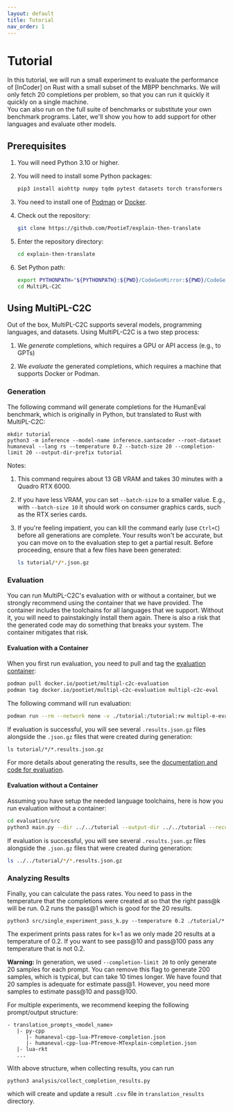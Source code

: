 ```yaml
---
layout: default
title: Tutorial
nav_order: 1
---
```


# Tutorial

In this tutorial, we will run a small experiment to evaluate the performance of
[InCoder] on Rust with a small subset of the MBPP benchmarks. 
We will only fetch 20 completions per problem, so that you
can run it quickly it quickly on a single machine.  
You can also run on the full suite of benchmarks or substitute your own
benchmark programs. Later, we'll show you how to add support for other languages
and evaluate other models.

## Prerequisites

1. You will need Python 3.10 or higher.

2. You will need to install some Python packages:

    ```bash
    pip3 install aiohttp numpy tqdm pytest datasets torch transformers
    ```

3. You need to install one of [Podman] or [Docker].

3. Check out the repository:    

   ```bash
   git clone https://github.com/PootieT/explain-then-translate
   ```

4. Enter the repository directory:

   ```bash
   cd explain-then-translate
   ```
5. Set Python path:
   ```bash
   export PYTHONPATH="${PYTHONPATH}:${PWD}/CodeGenMirror:${PWD}/CodeGenMirror/codegen_sources/test_generation/${PWD}/explain-then-translate"
   cd MultiPL-C2C
   ```
## Using MultiPL-C2C

Out of the box, MultiPL-C2C supports several models, programming languages, 
and datasets.  Using MultiPL-C2C is a two step process:

1. We *generate* completions, which requires a GPU or API access (e.g., to GPTs)

2. We *evaluate* the generated completions, which requires a machine that
   supports Docker or Podman.

### Generation

The following command will generate completions for the HumanEval benchmark,
which is originally in Python, but translated to Rust with MultiPL-C2C:

```
mkdir tutorial
python3 -m inference --model-name inference.santacoder --root-dataset humaneval --lang rs --temperature 0.2 --batch-size 20 --completion-limit 20 --output-dir-prefix tutorial
```

Notes:

1. This command requires about 13 GB VRAM and takes 30 minutes with a Quadro RTX 
   6000.
2. If you have less VRAM, you can set `--batch-size` to a smaller value.
   E.g., with `--batch-size 10` it should work on consumer graphics cards,
   such as the RTX series cards.
3. If you're feeling impatient, you can kill the command early (use `Ctrl+C`)
   before all generations are complete. Your results won't be accurate,
   but you can move on to the evaluation step to get a partial result. Before
   proceeding, ensure that a few files have been generated:

   ```bash
   ls tutorial/*/*.json.gz
   ```

### Evaluation

You can run MultiPL-C2C's evaluation with or without a container, but we strongly
recommend using the container that we have provided. The container includes the toolchains
for all languages that we support. Without it, you will need to painstakingly install them
again. There is also a risk that the generated code may do something that breaks your system.
The container mitigates that risk.

#### Evaluation with a Container

When you first run evaluation, you need to pull and tag the [evaluation container](https://hub.docker.com/repository/docker/pootiet/multipl-c2c-evaluation/general):


```bash
podman pull docker.io/pootiet/multipl-c2c-evaluation
podman tag docker.io/pootiet/multipl-c2c-evaluation multipl-c2c-eval
```

The following command will run evaluation:

```bash
podman run --rm --network none -v ./tutorial:/tutorial:rw multipl-e-eval --dir /tutorial --output-dir /tutorial --recursive
```

If evaluation is successful, you will see several `.results.json.gz` files
alongside the `.json.gz` files that were created during generation:

```
ls tutorial/*/*.results.json.gz
```

For more details about generating the results, see the [documentation and code for evaluation](https://github.com/nuprl/MultiPL-E/tree/main/evaluation).


#### Evaluation without a Container

Assuming you have setup the needed language toolchains, here is how you
run evaluation without a container:

```bash
cd evaluation/src
python3 main.py --dir ../../tutorial --output-dir ../../tutorial --recursive
```

If evaluation is successful, you will see several `.results.json.gz` files
alongside the `.json.gz` files that were created during generation:

```bash
ls ../../tutorial/*/*.results.json.gz
```

### Analyzing Results

Finally, you can calculate the pass rates. You need to pass in the temperature that 
the completions were created at so that the right pass@k will be run. 0.2 runs the pass@1
which is good for the 20 results.

```
python3 src/single_experiment_pass_k.py --temperature 0.2 ./tutorial/*
```

The experiment prints pass rates for k=1 as we only made 20 results at a temperature of 0.2. 
If you want to see pass@10 and pass@100 pass any temperature that is not 0.2.

**Warning:** In generation, we used `--completion-limit 20` to only generate
20 samples for each prompt. You can remove this flag to generate 200 samples,
which is typical, but can take 10 times longer. We have found that 20 samples
is adequate for estimate pass@1. However, you need more samples to estimate
pass@10 and pass@100.

For multiple experiments, we recommend keeping the following prompt/output structure:
```
- translation_prompts_<model_name>
   |- py-cpp
      |- humaneval-cpp-lua-PTremove-completion.json
      |- humaneval-cpp-lua-PTremove-MTexplain-completion.json
   |- lua-rkt
   ...
```
With above structure, when collecting results, you can run 
```shell
python3 analysis/collect_completion_results.py
```
which will create and update a result `.csv` file in `translation_results` directory.

[Conda]: https://conda.io/
[Codex beta]: https://openai.com/blog/openai-codex/
[Podman]: https://podman.io/
[Docker]: https://www.docker.com/
